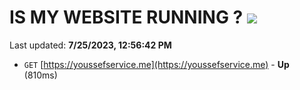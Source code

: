 # IS MY WEBSITE RUNNING ? [![](https://img.shields.io/static/v1?label=Sponsor&message=%E2%9D%A4&logo=GitHub&color=%23fe8e86)](https://github.com/sponsors/<username>)

Last updated: **7/25/2023, 12:56:42 PM**

- `GET` [https://youssefservice.me](https://youssefservice.me) - **Up** (810ms)
